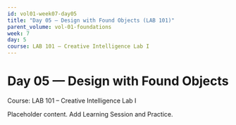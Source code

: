 ```yaml
---
id: vol01-week07-day05
title: "Day 05 — Design with Found Objects (LAB 101)"
parent_volume: vol-01-foundations
week: 7
day: 5
course: LAB 101 – Creative Intelligence Lab I
---
```


# Day 05 — Design with Found Objects
Course: LAB 101 – Creative Intelligence Lab I

Placeholder content. Add Learning Session and Practice.

